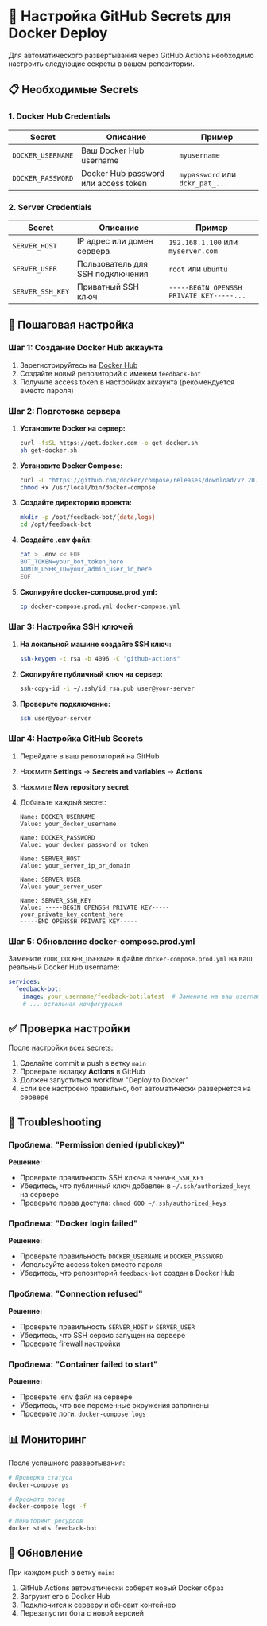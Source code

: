 # 🔐 Настройка GitHub Secrets для Docker Deploy

Для автоматического развертывания через GitHub Actions необходимо настроить следующие секреты в вашем репозитории.

## 📋 Необходимые Secrets

### 1. Docker Hub Credentials

| Secret | Описание | Пример |
|--------|----------|--------|
| `DOCKER_USERNAME` | Ваш Docker Hub username | `myusername` |
| `DOCKER_PASSWORD` | Docker Hub password или access token | `mypassword` или `dckr_pat_...` |

### 2. Server Credentials

| Secret | Описание | Пример |
|--------|----------|--------|
| `SERVER_HOST` | IP адрес или домен сервера | `192.168.1.100` или `myserver.com` |
| `SERVER_USER` | Пользователь для SSH подключения | `root` или `ubuntu` |
| `SERVER_SSH_KEY` | Приватный SSH ключ | `-----BEGIN OPENSSH PRIVATE KEY-----...` |

## 🚀 Пошаговая настройка

### Шаг 1: Создание Docker Hub аккаунта

1. Зарегистрируйтесь на [Docker Hub](https://hub.docker.com/)
2. Создайте новый репозиторий с именем `feedback-bot`
3. Получите access token в настройках аккаунта (рекомендуется вместо пароля)

### Шаг 2: Подготовка сервера

1. **Установите Docker на сервер:**
   ```bash
   curl -fsSL https://get.docker.com -o get-docker.sh
   sh get-docker.sh
   ```

2. **Установите Docker Compose:**
   ```bash
   curl -L "https://github.com/docker/compose/releases/download/v2.20.0/docker-compose-$(uname -s)-$(uname -m)" -o /usr/local/bin/docker-compose
   chmod +x /usr/local/bin/docker-compose
   ```

3. **Создайте директорию проекта:**
   ```bash
   mkdir -p /opt/feedback-bot/{data,logs}
   cd /opt/feedback-bot
   ```

4. **Создайте .env файл:**
   ```bash
   cat > .env << EOF
   BOT_TOKEN=your_bot_token_here
   ADMIN_USER_ID=your_admin_user_id_here
   EOF
   ```

5. **Скопируйте docker-compose.prod.yml:**
   ```bash
   cp docker-compose.prod.yml docker-compose.yml
   ```

### Шаг 3: Настройка SSH ключей

1. **На локальной машине создайте SSH ключ:**
   ```bash
   ssh-keygen -t rsa -b 4096 -C "github-actions"
   ```

2. **Скопируйте публичный ключ на сервер:**
   ```bash
   ssh-copy-id -i ~/.ssh/id_rsa.pub user@your-server
   ```

3. **Проверьте подключение:**
   ```bash
   ssh user@your-server
   ```

### Шаг 4: Настройка GitHub Secrets

1. Перейдите в ваш репозиторий на GitHub
2. Нажмите **Settings** → **Secrets and variables** → **Actions**
3. Нажмите **New repository secret**
4. Добавьте каждый secret:

   ```
   Name: DOCKER_USERNAME
   Value: your_docker_username
   
   Name: DOCKER_PASSWORD
   Value: your_docker_password_or_token
   
   Name: SERVER_HOST
   Value: your_server_ip_or_domain
   
   Name: SERVER_USER
   Value: your_server_user
   
   Name: SERVER_SSH_KEY
   Value: -----BEGIN OPENSSH PRIVATE KEY-----
   your_private_key_content_here
   -----END OPENSSH PRIVATE KEY-----
   ```

### Шаг 5: Обновление docker-compose.prod.yml

Замените `YOUR_DOCKER_USERNAME` в файле `docker-compose.prod.yml` на ваш реальный Docker Hub username:

```yaml
services:
  feedback-bot:
    image: your_username/feedback-bot:latest  # Замените на ваш username
    # ... остальная конфигурация
```

## ✅ Проверка настройки

После настройки всех secrets:

1. Сделайте commit и push в ветку `main`
2. Проверьте вкладку **Actions** в GitHub
3. Должен запуститься workflow "Deploy to Docker"
4. Если все настроено правильно, бот автоматически развернется на сервере

## 🔧 Troubleshooting

### Проблема: "Permission denied (publickey)"

**Решение:**
- Проверьте правильность SSH ключа в `SERVER_SSH_KEY`
- Убедитесь, что публичный ключ добавлен в `~/.ssh/authorized_keys` на сервере
- Проверьте права доступа: `chmod 600 ~/.ssh/authorized_keys`

### Проблема: "Docker login failed"

**Решение:**
- Проверьте правильность `DOCKER_USERNAME` и `DOCKER_PASSWORD`
- Используйте access token вместо пароля
- Убедитесь, что репозиторий `feedback-bot` создан в Docker Hub

### Проблема: "Connection refused"

**Решение:**
- Проверьте правильность `SERVER_HOST` и `SERVER_USER`
- Убедитесь, что SSH сервис запущен на сервере
- Проверьте firewall настройки

### Проблема: "Container failed to start"

**Решение:**
- Проверьте .env файл на сервере
- Убедитесь, что все переменные окружения заполнены
- Проверьте логи: `docker-compose logs`

## 📊 Мониторинг

После успешного развертывания:

```bash
# Проверка статуса
docker-compose ps

# Просмотр логов
docker-compose logs -f

# Мониторинг ресурсов
docker stats feedback-bot
```

## 🔄 Обновление

При каждом push в ветку `main`:
1. GitHub Actions автоматически соберет новый Docker образ
2. Загрузит его в Docker Hub
3. Подключится к серверу и обновит контейнер
4. Перезапустит бота с новой версией
